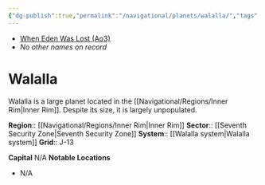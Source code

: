 ```yaml
---
{"dg-publish":true,"permalink":"/navigational/planets/walalla/","tags":["map","innerrim","seventh","planet"],"noteIcon":"saber1"}
---
```


- [When Eden Was Lost (Ao3)](https://archiveofourown.org/works/19334440/chapters/45992584)
- *No other names on record*
# Walalla
Walalla is a large planet located in the [[Navigational/Regions/Inner Rim\|Inner Rim]]. Despite its size, it is largely unpopulated. 

**Region**::  [[Navigational/Regions/Inner Rim\|Inner Rim]]
**Sector**::  [[Seventh Security Zone\|Seventh Security Zone]]
**System**::  [[Walalla system\|Walalla system]]
**Grid**::  J-13

**Capital** N/A
**Notable Locations**
- N/A

